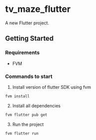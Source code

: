 # tv_maze_flutter

A new Flutter project.

## Getting Started

### Requirements

- FVM

### Commands to start

1. Install version of flutter SDK using fvm

```bash
fvm install
```

2. Install all dependencies

```bash
fvm flutter pub get
```

3. Run the project

```bash
fvm flutter run
```
